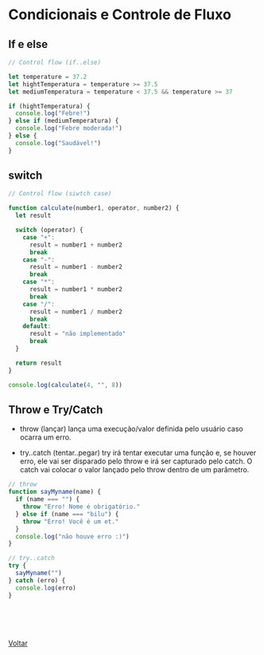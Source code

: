 # Condicionais e Controle de Fluxo

## If e else

```js
// Control flow (if..else)

let temperature = 37.2
let hightTemperatura = temperature >= 37.5
let mediumTemperatura = temperature < 37.5 && temperature >= 37

if (hightTemperatura) {
  console.log("Febre!")
} else if (mediumTemperatura) {
  console.log("Febre moderada!")
} else {
  console.log("Saudável!")
}
```

## switch

```js
// Control flow (siwtch case)

function calculate(number1, operator, number2) {
  let result

  switch (operator) {
    case "+":
      result = number1 + number2
      break
    case "-":
      result = number1 - number2
      break
    case "*":
      result = number1 * number2
      break
    case "/":
      result = number1 / number2
      break
    default:
      result = "não implementado"
      break
  }

  return result
}

console.log(calculate(4, "", 8))
```

## Throw e Try/Catch

- throw (lançar) lança uma execução/valor definida pelo usuário caso ocarra um erro.

- try..catch (tentar..pegar) try irá tentar executar uma função e, se houver erro, ele vai ser disparado pelo throw e irá ser capturado pelo catch. O catch vai colocar o valor lançado pelo throw dentro de um parâmetro.

```js
// throw
function sayMyname(name) {
  if (name === "") {
    throw "Erro! Nome é obrigatório."
  } else if (name === "bilu") {
    throw "Erro! Você é um et."
  }
  console.log("não houve erro :)")
}

// try..catch
try {
  sayMyname("")
} catch (erro) {
  console.log(erro)
}
```

<br>
<br>


<br>

<a href="../README.md">Voltar</a>

